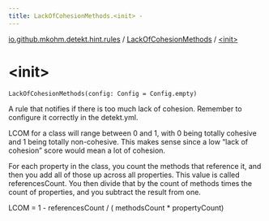 ```yaml
---
title: LackOfCohesionMethods.<init> - 
---
```


[io.github.mkohm.detekt.hint.rules](../index.html) / [LackOfCohesionMethods](index.html) / [&lt;init&gt;](./-init-.html)

# &lt;init&gt;

`LackOfCohesionMethods(config: Config = Config.empty)`

A rule that notifies if there is too much lack of cohesion. Remember to configure it correctly in the detekt.yml.

LCOM for a class will range between 0 and 1, with 0 being totally cohesive and 1 being totally non-cohesive.
This makes sense since a low “lack of cohesion” score would mean a lot of cohesion.

For each property in the class, you count the methods that reference it, and then you add all of those up across all properties. This value is called referencesCount.
You then divide that by the count of methods times the count of properties, and you subtract the result from one.

LCOM = 1 - referencesCount / ( methodsCount * propertyCount)

